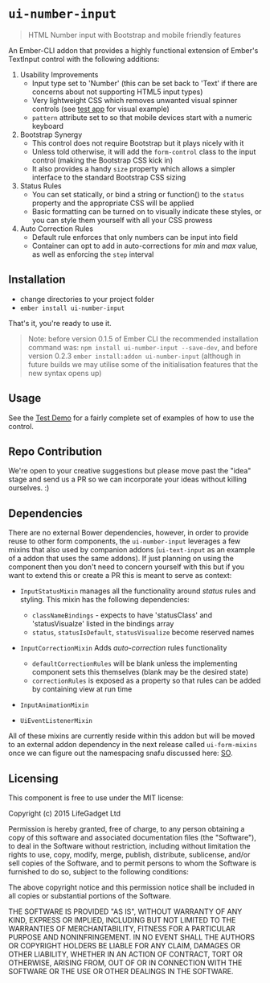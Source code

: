 # `ui-number-input` #

> HTML Number input with Bootstrap and mobile friendly features

An Ember-CLI addon that provides a highly functional extension of Ember's TextInput control with the following additions:

1. Usability Improvements
	- Input type set to 'Number' (this can be set back to 'Text' if there are concerns about not supporting HTML5 input types)
	- Very lightweight CSS which removes unwanted visual spinner controls (see [test app](http://development.ui-number-input.divshot.io/) for visual example)
	- `pattern` attribute set to so that mobile devices start with a numeric keyboard
1. Bootstrap Synergy
	- This control does not require Bootstrap but it plays nicely with it
	- Unless told otherwise, it will add the `form-control` class to the input control (making the Bootstrap CSS kick in)
	- It also provides a handy `size` property which allows a simpler interface to the standard Bootstrap CSS sizing
1. Status Rules
	- You can set statically, or bind a string or function() to the `status` property and the appropriate CSS will be applied
	- Basic formatting can be turned on to visually indicate these styles, or you can style them yourself with all your CSS prowess
1. Auto Correction Rules
	- Default rule enforces that only numbers can be input into field
	- Container can opt to add in auto-corrections for *min* and *max* value, as well as enforcing the `step` interval

## Installation

* change directories to your project folder
* `ember install ui-number-input`

That's it, you're ready to use it.

> Note: before version 0.1.5 of Ember CLI the recommended installation command was: `npm install ui-number-input --save-dev`, and before version 0.2.3 `ember install:addon ui-number-input`
> (although in future builds we may utilise some of the initialisation features that the new syntax opens up)

## Usage ##

See the [Test Demo](http://development.ui-number-input.divshot.io/) for a fairly complete set of examples of how to use the control.

## Repo Contribution

We're open to your creative suggestions but please move past the "idea" stage and send us a PR so we can incorporate your ideas without killing ourselves. :)

## Dependencies ##

There are no external Bower dependencies, however, in order to provide reuse to other form components, the `ui-number-input` leverages a few mixins that also used by companion addons (`ui-text-input` as an example of a addon that uses the same addons). If just planning on using the component then you don't need to concern yourself with this but if you want to extend this or create a PR this is meant to serve as context:

- `InputStatusMixin`
	manages all the functionality around *status* rules and styling. This mixin has the following dependencies:

	- `classNameBindings` - expects to have 'statusClass' and 'statusVisualze' listed in the bindings array
	- `status`, `statusIsDefault`, `statusVisualize` become reserved names
- `InputCorrectionMixin`
	Adds *auto-correction* rules functionality

	- `defaultCorrectionRules` will be blank unless the implementing component sets this themselves (blank may be the desired state)
	- `correctionRules` is exposed as a property so that rules can be added by containing view at run time

- `InputAnimationMixin`
- `UiEventListenerMixin`

All of these mixins are currently reside within this addon but will be moved to an external addon dependency in the next release called `ui-form-mixins` once we can figure out the namespacing snafu discussed here: [SO](http://stackoverflow.com/questions/27732800/ember-addon-namespace-not-resolving).


## Licensing

This component is free to use under the MIT license:

Copyright (c) 2015 LifeGadget Ltd

Permission is hereby granted, free of charge, to any person obtaining a copy of
this software and associated documentation files (the "Software"), to deal in
the Software without restriction, including without limitation the rights to
use, copy, modify, merge, publish, distribute, sublicense, and/or sell copies
of the Software, and to permit persons to whom the Software is furnished to do
so, subject to the following conditions:

The above copyright notice and this permission notice shall be included in all
copies or substantial portions of the Software.

THE SOFTWARE IS PROVIDED "AS IS", WITHOUT WARRANTY OF ANY KIND, EXPRESS OR
IMPLIED, INCLUDING BUT NOT LIMITED TO THE WARRANTIES OF MERCHANTABILITY,
FITNESS FOR A PARTICULAR PURPOSE AND NONINFRINGEMENT. IN NO EVENT SHALL THE
AUTHORS OR COPYRIGHT HOLDERS BE LIABLE FOR ANY CLAIM, DAMAGES OR OTHER
LIABILITY, WHETHER IN AN ACTION OF CONTRACT, TORT OR OTHERWISE, ARISING FROM,
OUT OF OR IN CONNECTION WITH THE SOFTWARE OR THE USE OR OTHER DEALINGS IN THE
SOFTWARE.